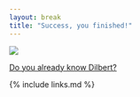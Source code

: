 ```yaml
---
layout: break
title: "Success, you finished!"
---
```


![](https://assets.amuniversal.com/fab55890f648012ff3f1001dd8b71c47)

[Do you already know Dilbert?](https://dilbert.com/)

<!--
> ## Feedback!
> Please take a few more minutes to give us feedback on the ROOT exercise by filling out [this short feedback form!](https://docs.google.com/forms/d/e/1FAIpQLSfr5GiqLK_GO_aP9Cv83bZ_sP_E2S8nNX3u6zNhVqXUN6Jm0w/viewform)
{: .challenge}
-->

{% include links.md %}
